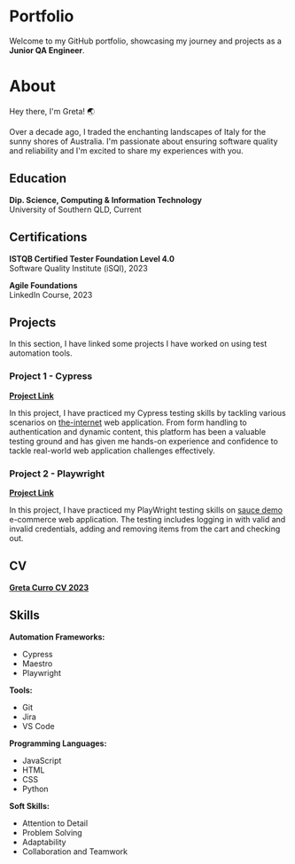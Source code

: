 # Portfolio

Welcome to my GitHub portfolio, showcasing my journey and projects as a **Junior QA Engineer**.

# About

Hey there, I'm Greta! 🌏

Over a decade ago, I traded the enchanting landscapes of Italy for the sunny shores of Australia. I'm passionate about ensuring software quality and reliability and I'm excited to share my experiences with you.

## Education

**Dip. Science, Computing & Information Technology**
<br> 
University of Southern QLD, Current

## Certifications

**ISTQB Certified Tester Foundation Level 4.0**
<br> 
Software Quality Institute (iSQI), 2023

**Agile Foundations**
<br> 
LinkedIn Course, 2023

## Projects

In this section, I have linked some projects I have worked on using test automation tools.

### Project 1 - Cypress

[**Project Link**](https://github.com/Bertinaoz/testing-the-internet-cypress)

In this project, I have practiced my Cypress testing skills by tackling various scenarios on [the-internet](http://the-internet.herokuapp.com/) web application. From form handling to authentication and dynamic content, this platform has been a valuable testing ground and has given me hands-on experience and confidence to tackle real-world web application challenges effectively.

### Project 2 - Playwright

[**Project Link**](https://github.com/Bertinaoz/testing-saucedemo-playwright)

In this project, I have practiced my PlayWright testing skills on [sauce demo](https://www.saucedemo.com/) e-commerce web application. The testing includes logging in with valid and invalid credentials, adding and removing items from the cart and checking out.

## CV

[**Greta Curro CV 2023**](https://drive.google.com/file/d/1JIb6Uk5I4A16aefEmmUGBxI6F7mn449E/view?usp=drive_link)

## Skills

**Automation Frameworks:**

- Cypress
- Maestro
- Playwright

**Tools:**

- Git
- Jira
- VS Code 

**Programming Languages:**

- JavaScript
- HTML
- CSS
- Python

**Soft Skills:**

- Attention to Detail
- Problem Solving
- Adaptability
- Collaboration and Teamwork
